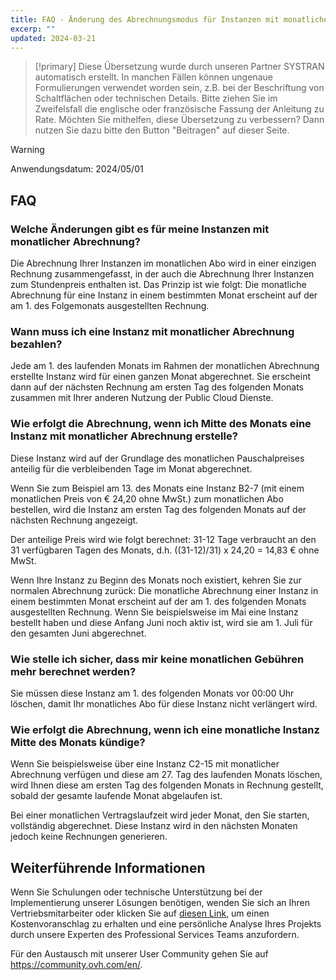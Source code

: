 ```yaml
---
title: FAQ - Änderung des Abrechnungsmodus für Instanzen mit monatlicher Abrechnung
excerp: ""
updated: 2024-03-21
---
```


> [!primary]
> Diese Übersetzung wurde durch unseren Partner SYSTRAN automatisch erstellt. In manchen Fällen können ungenaue Formulierungen verwendet worden sein, z.B. bei der Beschriftung von Schaltflächen oder technischen Details. Bitte ziehen Sie im Zweifelsfall die englische oder französische Fassung der Anleitung zu Rate. Möchten Sie mithelfen, diese Übersetzung zu verbessern? Dann nutzen Sie dazu bitte den Button "Beitragen" auf dieser Seite.
>

> [!warning]
>
> Anwendungsdatum: 2024/05/01

## FAQ

### Welche Änderungen gibt es für meine Instanzen mit monatlicher Abrechnung?

Die Abrechnung Ihrer Instanzen im monatlichen Abo wird in einer einzigen Rechnung zusammengefasst, in der auch die Abrechnung Ihrer Instanzen zum Stundenpreis enthalten ist. Das Prinzip ist wie folgt: Die monatliche Abrechnung für eine Instanz in einem bestimmten Monat erscheint auf der am 1. des Folgemonats ausgestellten Rechnung.

### Wann muss ich eine Instanz mit monatlicher Abrechnung bezahlen?

Jede am 1. des laufenden Monats im Rahmen der monatlichen Abrechnung erstellte Instanz wird für einen ganzen Monat abgerechnet. Sie erscheint dann auf der nächsten Rechnung am ersten Tag des folgenden Monats zusammen mit Ihrer anderen Nutzung der Public Cloud Dienste.

### Wie erfolgt die Abrechnung, wenn ich Mitte des Monats eine Instanz mit monatlicher Abrechnung erstelle?

Diese Instanz wird auf der Grundlage des monatlichen Pauschalpreises anteilig für die verbleibenden Tage im Monat abgerechnet.

Wenn Sie zum Beispiel am 13. des Monats eine Instanz B2-7 (mit einem monatlichen Preis von € 24,20 ohne MwSt.) zum monatlichen Abo bestellen, wird die Instanz am ersten Tag des folgenden Monats auf der nächsten Rechnung angezeigt.

Der anteilige Preis wird wie folgt berechnet: 31-12 Tage verbraucht an den 31 verfügbaren Tagen des Monats, d.h. ((31-12)/31) x 24,20 = 14,83 € ohne MwSt.

Wenn Ihre Instanz zu Beginn des Monats noch existiert, kehren Sie zur normalen Abrechnung zurück: Die monatliche Abrechnung einer Instanz in einem bestimmten Monat erscheint auf der am 1. des folgenden Monats ausgestellten Rechnung. Wenn Sie beispielsweise im Mai eine Instanz bestellt haben und diese Anfang Juni noch aktiv ist, wird sie am 1. Juli für den gesamten Juni abgerechnet.

### Wie stelle ich sicher, dass mir keine monatlichen Gebühren mehr berechnet werden?

Sie müssen diese Instanz am 1. des folgenden Monats vor 00:00 Uhr löschen, damit Ihr monatliches Abo für diese Instanz nicht verlängert wird.

### Wie erfolgt die Abrechnung, wenn ich eine monatliche Instanz Mitte des Monats kündige?

Wenn Sie beispielsweise über eine Instanz C2-15 mit monatlicher Abrechnung verfügen und diese am 27. Tag des laufenden Monats löschen, wird Ihnen diese am ersten Tag des folgenden Monats in Rechnung gestellt, sobald der gesamte laufende Monat abgelaufen ist.

Bei einer monatlichen Vertragslaufzeit wird jeder Monat, den Sie starten, vollständig abgerechnet. Diese Instanz wird in den nächsten Monaten jedoch keine Rechnungen generieren.

## Weiterführende Informationen <a name="go-further"></a>

Wenn Sie Schulungen oder technische Unterstützung bei der Implementierung unserer Lösungen benötigen, wenden Sie sich an Ihren Vertriebsmitarbeiter oder klicken Sie auf [diesen Link](https://www.ovhcloud.com/de/professional-services/), um einen Kostenvoranschlag zu erhalten und eine persönliche Analyse Ihres Projekts durch unsere Experten des Professional Services Teams anzufordern.

Für den Austausch mit unserer User Community gehen Sie auf <https://community.ovh.com/en/>.
